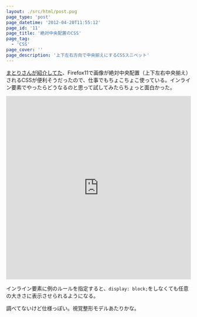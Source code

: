 ```yaml
---
layout: ./src/html/post.pug
page_type: 'post'
page_datetime: '2012-04-20T11:55:12'
page_id: '11'
page_title: '絶対中央配置のCSS'
page_tag:
  - 'CSS'
page_cover: ''
page_description: '上下左右方向で中央揃えにするCSSスニペット'
---
```

[まとりさんが紹介してた](http://unformedbuilding.com/articles/firefox-style-center-middle-aligned-css/)、Firefox11で画像が絶対中央配置（上下左右中央揃え）されるCSSが便利そうだったので、仕事でもちょこちょこ使っている。インライン要素でやったらどうなるのと思って試してみたらちょっと面白かった。

<iframe width="100%" height="500" src="https://jsfiddle.net/w08v24pL/embedded/result,html,css/" allowfullscreen="allowfullscreen" frameborder="0"></iframe>

インライン要素に例のルールを指定すると、`display: block;`をしなくても任意の大きさに表示させられるようになる。

調べてないけど仕様っぽい。視覚整形モデルあたりかな。
